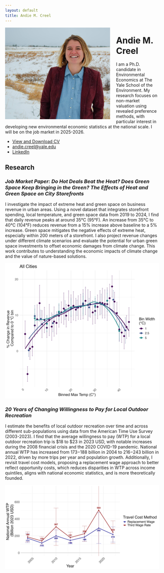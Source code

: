 ```yaml
---
layout: default
title: Andie M. Creel
---
```


<div style="float: left; margin-right: 20px;">
    <img src="photos/DSC_0101.jpg" alt="Andie Creel" style="max-height: 300px;">
</div>

# Andie M. Creel 

I am a Ph.D. candidate in Environmental Economics at The Yale School of the Environment. My research focuses on non-market valuation using revealed preference methods, with particular interest in developing new environmental economic statistics at the national scale. I will be on the job market in 2025-2026.

- [View and Download CV](creel_cv.pdf)
- [andie.creel@yale.edu](mailto:andie.creel@yale.edu)
- [LinkedIn](https://www.linkedin.com/in/andie-creel/)

## Research

### *Job Market Paper: Do Hot Deals Beat the Heat? Does Green Space Keep Bringing in the Green? The Effects of Heat and Green Space on City Storefronts*

I investigate the impact of extreme heat and green space on business revenue in urban areas. Using a novel dataset that integrates storefront spending, local temperature, and green space data from 2019 to 2024, I find that daily revenue peaks at around 35°C (95°F). An increase from 35°C to 40°C (104°F) reduces revenue from a 15% increase above baseline to a 5% increase. Green space mitigates the negative effects of extreme heat, especially within 200 meters of a storefront. I also project revenue changes under different climate scenarios and evaluate the potential for urban green space investments to offset economic damages from climate change. This work contributes to understanding the economic impacts of climate change and the value of nature-based solutions.

![Figure 2](figures/plot_all_cities.jpg)

### *20 Years of Changing Willingness to Pay for Local Outdoor Recreation*

I estimate the benefits of local outdoor recreation over time and across different sub-populations using data from the American Time Use Survey (2003-2023). I find that the average willingness to pay (WTP) for a local outdoor recreation trip is $18 to $23 in 2023 USD, with notable increases during the 2008 financial crisis and the 2020 COVID-19 pandemic. National annual WTP has increased from $173-$188 billion in 2004 to $216-$243 billion in 2022, driven by more trips per year and population growth. Additionally, I revisit travel cost models, proposing a replacement wage approach to better reflect opportunity costs, which reduces disparities in WTP across income quintiles, aligns with national economic statistics, and is more theoretically founded.

![Figure 1](figures/pref_WTP_national.png)





